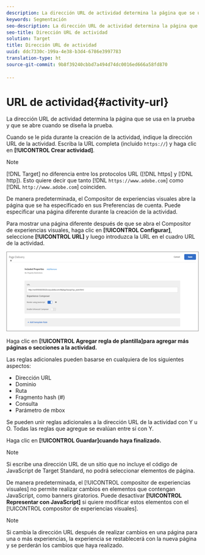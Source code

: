 ```yaml
---
description: La dirección URL de actividad determina la página que se usa en la prueba y que se abre cuando se diseña la prueba.
keywords: Segmentación
seo-description: La dirección URL de actividad determina la página que se usa en la prueba y que se abre cuando se diseña la prueba.
seo-title: Dirección URL de actividad
solution: Target
title: Dirección URL de actividad
uuid: ddc7330c-199a-4e38-b3d4-6786e3997783
translation-type: ht
source-git-commit: 9b8f39240cbbd7a494d74dc0016ed666a58fd870

---
```



# URL de actividad{#activity-url}

La dirección URL de actividad determina la página que se usa en la prueba y que se abre cuando se diseña la prueba.

Cuando se le pida durante la creación de la actividad, indique la dirección URL de la actividad. Escriba la URL completa (incluido `https://`) y haga clic en **[!UICONTROL Crear actividad]**.

>[!NOTE]
>
>[!DNL Target] no diferencia entre los protocolos URL ([!DNL https] y [!DNL http]). Esto quiere decir que tanto [!DNL `https://www.adobe.com`] como [!DNL `http://www.adobe.com`] coinciden.

De manera predeterminada, el Compositor de experiencias visuales abre la página que se ha especificado en sus Preferencias de cuenta. Puede especificar una página diferente durante la creación de la actividad.

Para mostrar una página diferente después de que se abra el Compositor de experiencias visuales, haga clic en **[!UICONTROL Configurar]**, seleccione **[!UICONTROL URL]** y luego introduzca la URL en el cuadro URL de la actividad.

![](assets/url-config.png)

Haga clic en **[!UICONTROL Agregar regla de plantilla]para agregar más páginas o secciones a la actividad.**

Las reglas adicionales pueden basarse en cualquiera de los siguientes aspectos:

* Dirección URL
* Dominio
* Ruta
* Fragmento hash (#)
* Consulta
* Parámetro de mbox

Se pueden unir reglas adicionales a la dirección URL de la actividad con Y u O. Todas las reglas que agregue se evalúan entre sí con Y.

Haga clic en **[!UICONTROL Guardar]cuando haya finalizado.**

>[!NOTE]
>
>Si escribe una dirección URL de un sitio que no incluye el código de JavaScript de Target Standard, no podrá seleccionar elementos de página.

De manera predeterminada, el [!UICONTROL compositor de experiencias visuales] no permite realizar cambios en elementos que contengan JavaScript, como banners giratorios. Puede desactivar **[!UICONTROL Representar con JavaScript]** si quiere modificar estos elementos con el [!UICONTROL compositor de experiencias visuales].

>[!NOTE]
>
>Si cambia la dirección URL después de realizar cambios en una página para una o más experiencias, la experiencia se restablecerá con la nueva página y se perderán los cambios que haya realizado.

